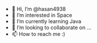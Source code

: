 - 👋 Hi, I’m @hasan4938
- 👀 I’m interested in Space 
- 🌱 I’m currently learning Java
- 💞️ I’m looking to collaborate on ...
- 📫 How to reach me :)

<!---
hasan4938/hasan4938 is a ✨ special ✨ repository because its `README.md` (this file) appears on your GitHub profile.
You can click the Preview link to take a look at your changes.
--->
